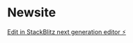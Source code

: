 # Newsite

[Edit in StackBlitz next generation editor ⚡️](https://stackblitz.com/~/github.com/Santiagodoria12/Newsite)